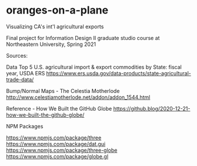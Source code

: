 # oranges-on-a-plane
Visualizing CA's int'l agricultural exports

Final project for Information Design II graduate studio course at Northeastern University, Spring 2021


Sources:

Data
Top 5 U.S. agricultural import & export commodities by State: fiscal year, USDA ERS
https://www.ers.usda.gov/data-products/state-agricultural-trade-data/

Bump/Normal Maps - The Celestia Motherlode
http://www.celestiamotherlode.net/addon/addon_1544.html

Reference - How We Built the GitHub Globe
https://github.blog/2020-12-21-how-we-built-the-github-globe/


NPM Packages

https://www.npmjs.com/package/three
https://www.npmjs.com/package/dat.gui
https://www.npmjs.com/package/three-globe
https://www.npmjs.com/package/globe.gl
